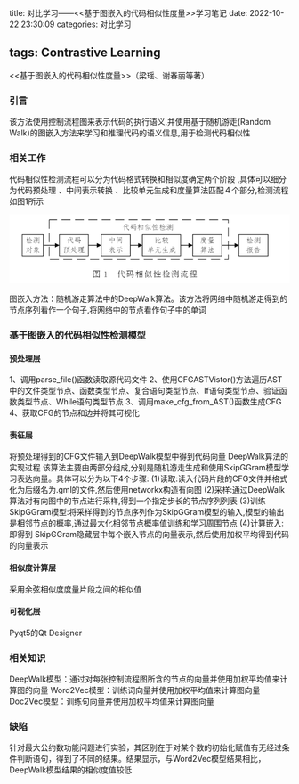 title: 对比学习——<<基于图嵌入的代码相似性度量>>学习笔记
date: 2022-10-22 23:30:09
categories: 对比学习

tags: Contrastive Learning
---
<<基于图嵌入的代码相似性度量>>（梁瑶、谢春丽等著）
<!-- more -->
### 引言
该方法使用控制流程图来表示代码的执行语义,并使用基于随机游走(Random Walk)的图嵌入方法来学习和推理代码的语义信息,用于检测代码相似性
### 相关工作

 代码相似性检测流程可以分为代码格式转换和相似度确定两个阶段 ,具体可以细分为代码预处理 、中间表示转换 、比较单元生成和度量算法匹配４个部分,检测流程如图1所示

![](/images/文章图片/Contractive_Learning/1.png)

图嵌入方法：随机游走算法中的DeepWalk算法。该方法将网络中随机游走得到的节点序列看作一个句子,将网络中的节点看作句子中的单词

### 基于图嵌入的代码相似性检测模型
#### 预处理层
1、调用parse_file()函数读取源代码文件
2、使用CFGASTVistor()方法遍历AST中的文件类型节点、函数类型节点、复合语句类型节点、If语句类型节点、验证函数类型节点、While语句类型节点
3、调用make_cfg_from_AST()函数生成CFG
4、获取CFG的节点和边并将其可视化
#### 表征层
将预处理得到的CFG文件输入到DeepWalk模型中得到代码向量
DeepWalk算法的实现过程
该算法主要由两部分组成,分别是随机游走生成和使用SkipGGram模型学习表达向量。具体可以分为以下4个步骤: 
(1)读取:读入代码片段的CFG文件并格式化为后缀名为.gml的文件,然后使用networkx构造有向图
(2)采样:通过DeepWalk算法对有向图中的节点进行采样,得到一个指定步长的节点序列列表
(3)训练SkipGGram模型:将采样得到的节点序列作为SkipGGram模型的输入,模型的输出是相邻节点的概率,通过最大化相邻节点概率值训练和学习周围节点
(4)计算嵌入:即得到 SkipGGram隐藏层中每个嵌入节点的向量表示,然后使用加权平均得到代码的向量表示
#### 相似度计算层
采用余弦相似度度量片段之间的相似值
#### 可视化层
Pyqt5的Qt Designer
### 相关知识
DeepWalk模型：通过对每张控制流程图所含的节点的向量并使用加权平均值来计算图的向量
Word2Vec模型：训练词向量并使用加权平均值来计算图向量
Doc2Vec模型：训练句向量并使用加权平均值来计算图向量
### 缺陷
针对最大公约数功能问题进行实验，其区别在于对某个数的初始化赋值有无经过条件判断语句，得到了不同的结果。结果显示，与Word2Vec模型结果相比，DeepWalk模型结果的相似度值较低